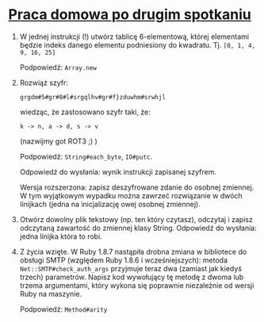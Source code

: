 [Praca domowa po drugim spotkaniu][pd]
======================================

  1. W jednej instrukcji (!) utwórz tablicę 6-elementową, której
     elementami będzie indeks danego elementu podniesiony do kwadratu.
     Tj. `[0, 1, 4, 9, 16, 25]`

     Podpowiedź: `Array.new`

  2. Rozwiąż szyfr:

         grgdm#5#gr#8#l#srgqlhv#gr#f}zduwhm#srwhjl

     wiedząc, że zastosowano szyfr taki, że:

         k -> n, a -> d, s -> v

     (nazwijmy got ROT3 ;) )

     Podpowiedź: `String#each_byte`, `IO#putc`.

     Odpowiedź do wysłania: wynik instrukcji zapisanej szyfrem.

     Wersja rozszerzona: zapisz deszyfrowane zdanie do osobnej zmiennej.
     W tym wyjątkowym wypadku można zawrzeć rozwiązanie w dwóch linijkach
     (jedna na inicjalizację owej osobnej zmiennej).

  3. Otwórz dowolny plik tekstowy (np. ten który czytasz), odczytaj
     i zapisz odczytaną zawartość do zmiennej klasy String.  Odpowiedź
     do wysłania: jedna linijka która to robi.

  4. Z życia wzięte.  W Ruby 1.8.7 nastąpiła drobna zmiana w bibliotece
     do obsługi SMTP (względem Ruby 1.8.6 i wcześniejszych): metoda
     `Net::SMTP#check_auth_args` przyjmuje teraz dwa (zamiast jak kiedyś
     trzech) parametrów.  Napisz kod wywołujący tę metodę z dwoma lub
     trzema argumentami, który wykona się poprawnie niezależnie od wersji
     Ruby na maszynie.

     Podpowiedź: `Method#arity`

  [pd]: http://github.com/tomash/szkolenie-2010/blob/master/2/pracadomowa.txt
